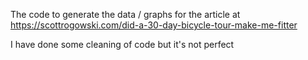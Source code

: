 The code to generate the data / graphs for the article at https://scottrogowski.com/did-a-30-day-bicycle-tour-make-me-fitter

I have done some cleaning of code but it's not perfect
